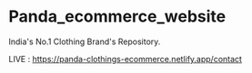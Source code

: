 # Panda_ecommerce_website
India's No.1 Clothing Brand's Repository.

LIVE : https://panda-clothings-ecommerce.netlify.app/contact

